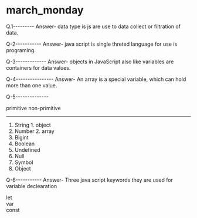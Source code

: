 # march_monday
Q.1---------
Answer- data type is js are use to data collect or filtration of data.

Q-2-----------
Answer- java script is single threted language for use is programing.

Q-3-------------
Answer- objects  in JavaScript also like variables are containers for data values.

Q-4----------------
Answer- An array is a special variable, which can hold more than one value.

Q-5--------------

primitive			                   non-primitive
-------------                  ----------------
1. String			                     1. object
2. Number			                     2. array
3. Bigint
4. Boolean
5. Undefined
6. Null
7. Symbol
8. Object

Q-6-----------
Answer- Three java script keywords they are used for variable declearation

let<br>
var<br>
const

